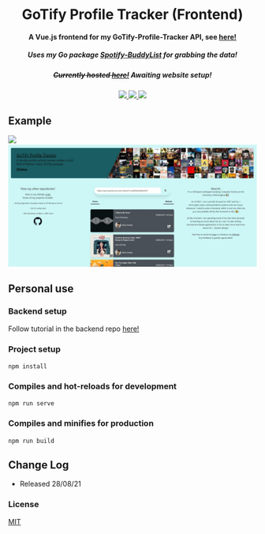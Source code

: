 <h1 align="center">
  GoTify Profile Tracker (Frontend)
</h1>

<h4 align="center">A Vue.js frontend for my GoTify-Profile-Tracker API, see <a href="https://github.com/nathanjukes/GoTify-Profile-Tracker">here!</a></h4>
<h5 align="center">Uses my Go package <a href="https://github.com/nathanjukes/GoTify-BuddyList">Spotify-BuddyList</a> for grabbing the data!</h5>
<h5 align="center"><s>Currently hosted <a href="http://gotifyprofiletracker.rf.gd/">here!</a></s> Awaiting website setup!</h5>


<p align="center">
  <a href="https://github.com/nathanjukes/GoTify-Profile-Tracker-Frontend">
      <img src="https://scrutinizer-ci.com/g/pH7Software/pH7-Social-Dating-CMS/badges/build.png?b=master">
  </a>
  <a href="https://github.com/nathanjukes/GoTify-Profile-Tracker-Frontend">
    <img src="https://img.shields.io/badge/version-v1.0-blue">
  </a>
  <a href="https://github.com/nathanjukes/GoTify-Profile-Tracker-Frontend/blob/master/LICENSE.md">
    <img src="https://img.shields.io/github/license/Naereen/StrapDown.js.svg">
  </a>
</p>


## Example

<img src="https://github.com/nathanjukes/GoTify-Profile-Tracker-Frontend/blob/master/gotify-profile.gif">
<img src="https://github.com/nathanjukes/GoTify-Profile-Tracker-Frontend/blob/master/gotify-profile-tracker-1.JPG">

## Personal use

### Backend setup

Follow tutorial in the backend repo <a href="https://github.com/nathanjukes/GoTify-Profile-Tracker">here!</a>


### Project setup
```
npm install
```

### Compiles and hot-reloads for development
```
npm run serve
```

### Compiles and minifies for production
```
npm run build
```

## Change Log

- Released 28/08/21

### License
[MIT](https://github.com/nathanjukes/GoTify-Profile-Tracker-Frontend/blob/master/LICENSE.md)

